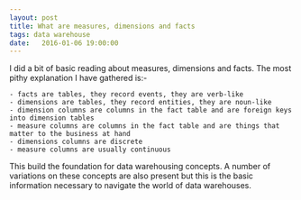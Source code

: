 ```yaml
---
layout: post
title: What are measures, dimensions and facts
tags: data warehouse
date:   2016-01-06 19:00:00
---
```


I did a bit of basic reading about measures, dimensions and facts. The most pithy explanation I have gathered is:-

    - facts are tables, they record events, they are verb-like
    - dimensions are tables, they record entities, they are noun-like
    - dimension columns are columns in the fact table and are foreign keys into dimension tables
    - measure columns are columns in the fact table and are things that matter to the business at hand
    - dimensions columns are discrete
    - measure columns are usually continuous

This build the foundation for data warehousing concepts. A number of variations on these concepts are also present but
this is the basic information necessary to navigate the world of data warehouses.
